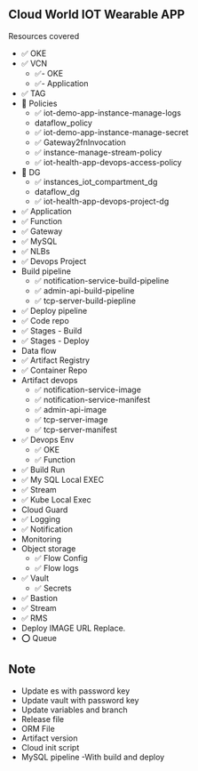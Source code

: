 ## Cloud World IOT Wearable APP 

Resources covered 

- ✅️ OKE
- ✅ VCN 
  - ✅- OKE
  - ✅- Application
- ✅ TAG
- 🚧 Policies
  - ✅ iot-demo-app-instance-manage-logs
  - dataflow_policy
  - ✅ iot-demo-app-instance-manage-secret
  - ✅ Gateway2fnInvocation
  - ✅ instance-manage-stream-policy
  - ✅ iot-health-app-devops-access-policy
- 🚧 DG
  - ✅ instances_iot_compartment_dg
  - dataflow_dg
  - ✅ iot-health-app-devops-project-dg
- ✅ Application
- ✅ Function
- ✅ Gateway
- ✅ MySQL
- ✅ NLBs
- ✅ Devops Project
- Build pipeline
  - ✅ notification-service-build-pipeline
  - ✅ admin-api-build-pipeline
  - ✅ tcp-server-build-piepline
- ✅ Deploy pipeline
- ✅ Code repo
- ✅ Stages  - Build 
- ✅ Stages - Deploy
- Data flow 
- ✅ Artifact Registry
- ✅ Container Repo 
- Artifact devops 
  - ✅ notification-service-image
  - ✅ notification-service-manifest
  - ✅ admin-api-image
  - ✅ tcp-server-image
  - ✅ tcp-server-manifest
- ✅ Devops Env
  - ✅ OKE
  - ✅ Function
- ✅ Build Run
- ✅ My SQL Local EXEC
- ✅ Stream
- ✅ Kube Local Exec
- Cloud Guard 
- ✅ Logging
- ✅ Notification 
- Monitoring
- Object storage
  - ✅ Flow Config
  - ✅ Flow logs
- ✅ Vault
  - ✅ Secrets 
- ✅ Bastion 
- ✅ Stream
- ✅ RMS 
- Deploy IMAGE URL Replace.
- ⭕ Queue 

Note 
--

- Update es with password key
- Update vault with password key
- Update variables and branch
- Release file 
- ORM File
- Artifact version 
- Cloud init script 
- MySQL pipeline -With build and deploy 